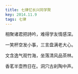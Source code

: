 ```yaml
---
title: 七律忆长兴同学聚
key: 2014.11.9
tags: 七律
---
```


相聚诸君把詩吟，难得学友情感深。

一笑杯空发小事，三言盘满老大心。

文含逸气观竹海，坐落清风品茶林。

香茗半壶煦日在。洞穴古刹陶中声。

</br>

